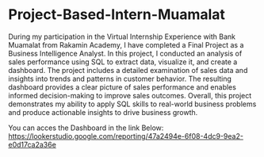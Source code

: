 # Project-Based-Intern-Muamalat

During my participation in the Virtual Internship Experience with Bank Muamalat from Rakamin Academy, I have completed a Final Project as a Business Intelligence Analyst. In this project, I conducted an analysis of sales performance using SQL to extract data, visualize it, and create a dashboard. The project includes a detailed examination of sales data and insights into trends and patterns in customer behavior. The resulting dashboard provides a clear picture of sales performance and enables informed decision-making to improve sales outcomes. Overall, this project demonstrates my ability to apply SQL skills to real-world business problems and produce actionable insights to drive business growth.

You can acces the Dashboard in the link Below:
https://lookerstudio.google.com/reporting/47a2494e-6f08-4dc9-9ea2-e0d17ca2a36e
